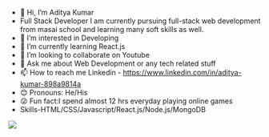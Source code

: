 - 👋 Hi, I’m Aditya Kumar
- Full Stack Developer
  I am currently pursuing full-stack web development from masai school and learning many soft skills as well.
- 👀 I’m interested in Developing
- 🌱 I’m currently learning React.js 
- 💞️ I’m looking to collaborate on Youtube
- 👀 Ask me about Web Development or any tech related stuff
- 📫 How to reach me Linkedin - https://www.linkedin.com/in/aditya-kumar-898a9814a 
- 😊 Pronouns: He/His
- 😜 Fun fact:I spend almost 12 hrs everyday playing online games
- Skills-HTML/CSS/Javascript/React.js/Node.js/MongoDB

<img src ="https://github-readme-stats.vercel.app/api?username=Aditya7j&&show_icons=true&title_color=ffffff&icon_color=bb2acf&text_color=daf7dc&bg_color=2FA4FF">


